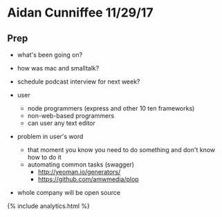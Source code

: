 # Aidan Cunniffee 11/29/17

## Prep

* what's been going on?
* how was mac and smalltalk?
* schedule podcast interview for next week?


* user
  * node programmers (express and other 10 ten frameworks)
  * non-web-based programmers
  * can user any text editor
* problem in user's word
  * that moment you know you need to do something and don't know how to do it
  * automating common tasks (swagger)
    * http://yeoman.io/generators/
    * https://github.com/amwmedia/plop
* whole company will be open source


{% include analytics.html %}
